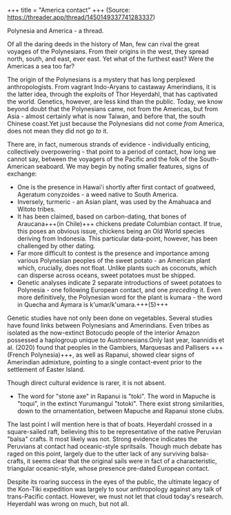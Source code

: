 +++
title = "America contact"
+++
(Source: https://threader.app/thread/1450149337741283337)

Polynesia and America - a thread.

Of all the daring deeds in the history of Man, few can rival the great voyages of the Polynesians. From their origins in the west, they spread north, south, and east, ever east. Yet what of the furthest east? Were the Americas a sea too far? 

The origin of the Polynesians is a mystery that has long perplexed anthropologists. From vagrant Indo-Aryans to castaway Amerindians, it is the latter idea, through the exploits of Thor Heyerdahl, that has captivated the world. Genetics, however, are less kind than the public. Today, we know beyond doubt that the Polynesians came, not from the Americas, but from Asia - almost certainly what is now Taiwan, and before that, the south Chinese coast.Yet just because the Polynesians did not come *from* America, does not mean they did not go *to* it.

There are, in fact, numerous strands of evidence - individually enticing, collectively overpowering - that point to a period of contact, how long we cannot say, between the voyagers of the Pacific and the folk of the South-American seaboard. We may begin by noting smaller features, signs of exchange: 

- One is the presence in Hawai'i shortly after first contact of goatweed, Ageratum conyzoides - a weed native to South America. 
- Inversely, turmeric - an Asian plant, was used by the Amahuaca and Witoto tribes. 
- It has been claimed, based on carbon-dating, that bones of Araucana+++(in Chile)+++ chickens predate Columbian contact. If true, this poses an obvious issue, chickens being an Old World species deriving from Indonesia. This particular data-point, however, has been challenged by other dating. 
- Far more difficult to contest is the presence and importance among various Polynesian peoples of the sweet potato - an American plant which, crucially, does not float. Unlike plants such as coconuts, which can disperse across oceans, sweet potatoes must be shipped. 
- Genetic analyses indicate 2 separate introductions of sweet potatoes to Polynesia - one following European contact, and one *preceding* it. Even more definitively, the Polynesian word for the plant is kumara - the word in Quecha and Aymara is k'umar/k'umara.+++(5)+++ 

Genetic studies have not only been done on vegetables. Several studies have found links between Polynesians and Amerindians. Even tribes as isolated as the now-extinct Botocudo people of the interior Amazon possessed a haplogroup unique to Austronesians.Only last year, Ioannidis et al. (2020) found that peoples in the Gambiers, Marquesas and Pallisers +++(French Polynesia)+++, as well as Rapanui, showed clear signs of Amerindian admixture, pointing to a single contact-event prior to the settlement of Easter Island.

Though direct cultural evidence is rarer, it is not absent. 

- The word for "stone axe" in Rapanui is "toki". The word in Mapuche is "toqui", in the extinct Yurumanguí "totoki". There exist strong similarities, down to the ornamentation, between Mapuche and Rapanui stone clubs.

The last point I will mention here is that of boats. Heyerdahl crossed in a square-sailed raft, believing this to be representative of the native Peruvian "balsa" crafts. It most likely was not. Strong evidence indicates the Peruvians at contact had oceanic-style spritsails. Though much debate has raged on this point, largely due to the utter lack of any surviving balsa-crafts, it seems clear that the original sails were in fact of a characteristic, triangular oceanic-style, whose presence pre-dated European contact. 

Despite its roaring success in the eyes of the public, the ultimate legacy of the Kon-Tiki expedition was largely to sour anthropology against any talk of trans-Pacific contact. However, we must not let that cloud today's research. Heyerdahl was wrong on much, but not all.